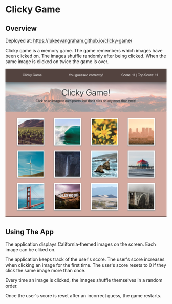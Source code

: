 # Clicky Game

## Overview

Deployed at:  https://lukeevangraham.github.io/clicky-game/

Clicky game is a memory game.  The game remembers which images have been clicked on.  The images shuffle randomly after being clicked.  When the same image is clicked on twice the game is over.  

![Game](./readmeImages/game.png?raw=true "Game")


## Using The App

The application displays California-themed images on the screen. Each image can be cliked on.

The application keeps track of the user's score. The user's score increases when clicking an image for the first time. The user's score resets to 0 if they click the same image more than once.

Every time an image is clicked, the images shuffle themselves in a random order.

Once the user's score is reset after an incorrect guess, the game restarts.
